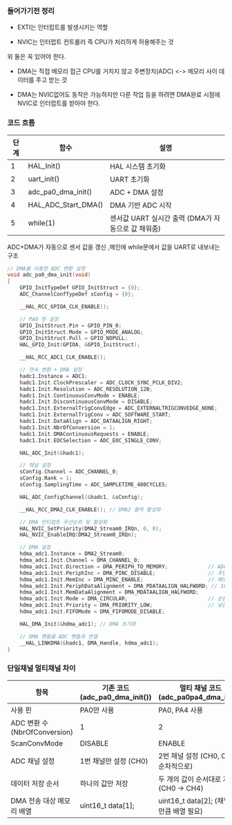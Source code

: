 ### 들어가기전 정리
- EXTI는 인터럽트를 발생시키는 역할 

- NVIC는 인터럽트 컨트롤러 즉 CPU가 처리하게 허용해주는 것
  
위 둘은 꼭 있어야 한다. 

- DMA는 직접 메모리 접근 CPU를 거치지 않고 주변장치(ADC) <-> 메모리 사이 데이터를 주고 받는 것 

- DMA는 NVIC없어도 동작은 가능하지만 다른 작업 등을 하려면 DMA완료 시점에 NVIC로 인터럽트를 받아야 한다. 

### 코드 흐름 
단계 | 함수 | 설명
--|--|--
1 | HAL_Init() | HAL 시스템 초기화
2 | uart_init() | UART 초기화
3 | adc_pa0_dma_init() | ADC + DMA 설정
4 | HAL_ADC_Start_DMA() | DMA 기반 ADC 시작
5 | while(1) | 센서값 UART 실시간 출력 (DMA가 자동으로 값 채워줌)

ADC+DMA가 자동으로 센서 값을 갱신 ,메인에 while문에서 값을 UART로 내보내는 구조 


```c
// DMA를 사용한 ADC 변환 설정
void adc_pa0_dma_init(void)
{
    GPIO_InitTypeDef GPIO_InitStruct = {0};
    ADC_ChannelConfTypeDef sConfig = {0};

    __HAL_RCC_GPIOA_CLK_ENABLE();

    // PA0 핀 설정
    GPIO_InitStruct.Pin = GPIO_PIN_0;
    GPIO_InitStruct.Mode = GPIO_MODE_ANALOG;
    GPIO_InitStruct.Pull = GPIO_NOPULL;
    HAL_GPIO_Init(GPIOA, &GPIO_InitStruct);

    __HAL_RCC_ADC1_CLK_ENABLE();

    // 연속 변환 + DMA 설정
    hadc1.Instance = ADC1;
    hadc1.Init.ClockPrescaler = ADC_CLOCK_SYNC_PCLK_DIV2;
    hadc1.Init.Resolution = ADC_RESOLUTION_12B;
    hadc1.Init.ContinuousConvMode = ENABLE;
    hadc1.Init.DiscontinuousConvMode = DISABLE;
    hadc1.Init.ExternalTrigConvEdge = ADC_EXTERNALTRIGCONVEDGE_NONE;
    hadc1.Init.ExternalTrigConv = ADC_SOFTWARE_START;
    hadc1.Init.DataAlign = ADC_DATAALIGN_RIGHT;
    hadc1.Init.NbrOfConversion = 1;
    hadc1.Init.DMAContinuousRequests = ENABLE;
    hadc1.Init.EOCSelection = ADC_EOC_SINGLE_CONV;

    HAL_ADC_Init(&hadc1);

    // 채널 설정
    sConfig.Channel = ADC_CHANNEL_0;
    sConfig.Rank = 1;
    sConfig.SamplingTime = ADC_SAMPLETIME_480CYCLES;

    HAL_ADC_ConfigChannel(&hadc1, &sConfig);

    __HAL_RCC_DMA2_CLK_ENABLE(); // DMA2 클럭 활성화

    // DMA 인터럽트 우선순위 및 활성화
    HAL_NVIC_SetPriority(DMA2_Stream0_IRQn, 0, 0);
    HAL_NVIC_EnableIRQ(DMA2_Stream0_IRQn);

    // DMA 설정
    hdma_adc1.Instance = DMA2_Stream0;
    hdma_adc1.Init.Channel = DMA_CHANNEL_0;
    hdma_adc1.Init.Direction = DMA_PERIPH_TO_MEMORY;             // ADC → 메모리
    hdma_adc1.Init.PeriphInc = DMA_PINC_DISABLE;                 // 주변기기 주소 고정
    hdma_adc1.Init.MemInc = DMA_MINC_ENABLE;                     // 메모리 주소 증가
    hdma_adc1.Init.PeriphDataAlignment = DMA_PDATAALIGN_HALFWORD; // 16비트 정렬
    hdma_adc1.Init.MemDataAlignment = DMA_MDATAALIGN_HALFWORD;
    hdma_adc1.Init.Mode = DMA_CIRCULAR;                          // 순환 모드
    hdma_adc1.Init.Priority = DMA_PRIORITY_LOW;                  // 낮은 우선순위
    hdma_adc1.Init.FIFOMode = DMA_FIFOMODE_DISABLE;

    HAL_DMA_Init(&hdma_adc1); // DMA 초기화

    // DMA 핸들을 ADC 핸들과 연결
    __HAL_LINKDMA(&hadc1, DMA_Handle, hdma_adc1);
}
```
### 단일채널 멀티채널 차이
항목 | 기존 코드 (adc_pa0_dma_init()) | 멀티 채널 코드 (adc_pa0pa4_dma_init())
--|--|--
사용 핀 | PA0만 사용 | PA0, PA4 사용
ADC 변환 수 (NbrOfConversion) | 1 | 2
ScanConvMode | DISABLE | ENABLE
ADC 채널 설정 | 1번 채널만 설정 (CH0) | 2번 채널 설정 (CH0, CH4 순차적으로)
데이터 저장 순서 | 하나의 값만 저장 | 두 개의 값이 순서대로 저장 (CH0 → CH4)
DMA 전송 대상 메모리 배열 | uint16_t data[1]; | uint16_t data[2]; (채널 수만큼 배열 필요)
